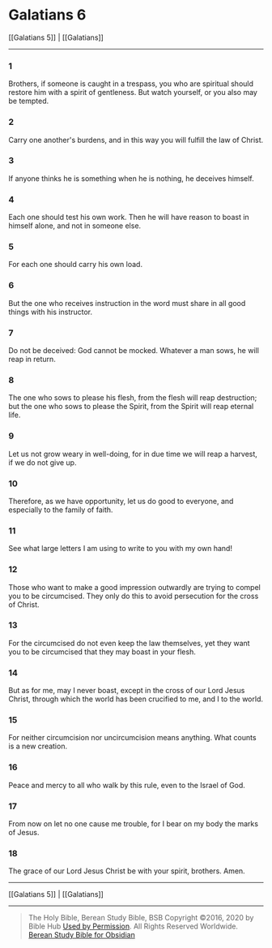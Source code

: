# Galatians 6

[[Galatians 5]] | [[Galatians]]

---

### 1
Brothers, if someone is caught in a trespass, you who are spiritual should restore him with a spirit of gentleness. But watch yourself, or you also may be tempted.

### 2
Carry one another's burdens, and in this way you will fulfill the law of Christ.

### 3
If anyone thinks he is something when he is nothing, he deceives himself.

### 4
Each one should test his own work. Then he will have reason to boast in himself alone, and not in someone else.

### 5
For each one should carry his own load.

### 6
But the one who receives instruction in the word must share in all good things with his instructor.

### 7
Do not be deceived: God cannot be mocked. Whatever a man sows, he will reap in return.

### 8
The one who sows to please his flesh, from the flesh will reap destruction; but the one who sows to please the Spirit, from the Spirit will reap eternal life.

### 9
Let us not grow weary in well-doing, for in due time we will reap a harvest, if we do not give up.

### 10
Therefore, as we have opportunity, let us do good to everyone, and especially to the family of faith.

### 11
See what large letters I am using to write to you with my own hand!

### 12
Those who want to make a good impression outwardly are trying to compel you to be circumcised. They only do this to avoid persecution for the cross of Christ.

### 13
For the circumcised do not even keep the law themselves, yet they want you to be circumcised that they may boast in your flesh.

### 14
But as for me, may I never boast, except in the cross of our Lord Jesus Christ, through which the world has been crucified to me, and I to the world.

### 15
For neither circumcision nor uncircumcision means anything. What counts is a new creation.

### 16
Peace and mercy to all who walk by this rule, even to the Israel of God.

### 17
From now on let no one cause me trouble, for I bear on my body the marks of Jesus.

### 18
The grace of our Lord Jesus Christ be with your spirit, brothers. Amen.

---

[[Galatians 5]] | [[Galatians]]

---

> The Holy Bible, Berean Study Bible, BSB
> Copyright &copy;2016, 2020 by Bible Hub
> [Used by Permission](https://berean.bible/terms.htm). All Rights Reserved Worldwide.
> [Berean Study Bible for Obsidian](https://github.com/gapmiss/berean-study-bible-for-obsidian)</small>


